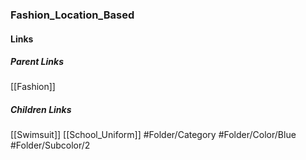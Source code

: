 ### Fashion_Location_Based
#### Links
##### Parent Links
[[Fashion]]
##### Children Links
[[Swimsuit]]
[[School_Uniform]]
#Folder/Category
#Folder/Color/Blue
#Folder/Subcolor/2
